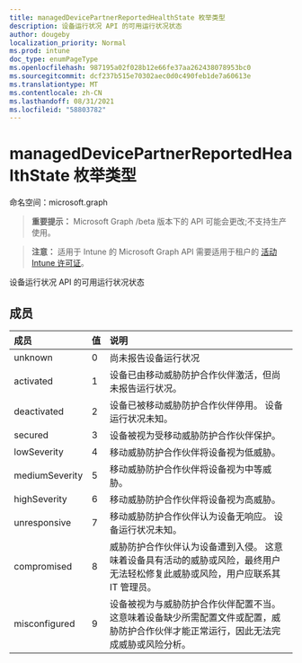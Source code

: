 ```yaml
---
title: managedDevicePartnerReportedHealthState 枚举类型
description: 设备运行状况 API 的可用运行状况状态
author: dougeby
localization_priority: Normal
ms.prod: intune
doc_type: enumPageType
ms.openlocfilehash: 987195a02f028b12e66fe37aa262438078953bc0
ms.sourcegitcommit: dcf237b515e70302aec0d0c490feb1de7a60613e
ms.translationtype: MT
ms.contentlocale: zh-CN
ms.lasthandoff: 08/31/2021
ms.locfileid: "58803782"
---
```

# <a name="manageddevicepartnerreportedhealthstate-enum-type"></a>managedDevicePartnerReportedHealthState 枚举类型

命名空间：microsoft.graph

> **重要提示：** Microsoft Graph /beta 版本下的 API 可能会更改;不支持生产使用。

> **注意：** 适用于 Intune 的 Microsoft Graph API 需要适用于租户的 [活动 Intune 许可证](https://go.microsoft.com/fwlink/?linkid=839381)。

设备运行状况 API 的可用运行状况状态

## <a name="members"></a>成员
|成员|值|说明|
|:---|:---|:---|
|unknown|0|尚未报告设备运行状况|
|activated|1|设备已由移动威胁防护合作伙伴激活，但尚未报告运行状况。|
|deactivated|2|设备已被移动威胁防护合作伙伴停用。 设备运行状况未知。|
|secured|3|设备被视为受移动威胁防护合作伙伴保护。|
|lowSeverity|4 |移动威胁防护合作伙伴将设备视为低威胁。|
|mediumSeverity|5 |移动威胁防护合作伙伴将设备视为中等威胁。|
|highSeverity|6 |移动威胁防护合作伙伴将设备视为高威胁。|
|unresponsive|7 |移动威胁防护合作伙伴认为设备无响应。 设备运行状况未知。|
|compromised|8 |威胁防护合作伙伴认为设备遭到入侵。 这意味着设备具有活动的威胁或风险，最终用户无法轻松修复此威胁或风险，用户应联系其 IT 管理员。|
|misconfigured|9 |设备被视为与威胁防护合作伙伴配置不当。 这意味着设备缺少所需配置文件或配置，威胁防护合作伙伴才能正常运行，因此无法完成威胁或风险分析。|



